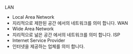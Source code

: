 LAN
- Local Area Network
- 지리적으로 제한된 공간 에서의 네트워크를 의미 합니다.
WAN
- Wide Area Network
- 지리적으로 넒은 공간 에서의 네트워크를 의미 합니다.
ISP
- Internet Service Provider
- 인터넷을 제공하는 업체를 의미 합니다.